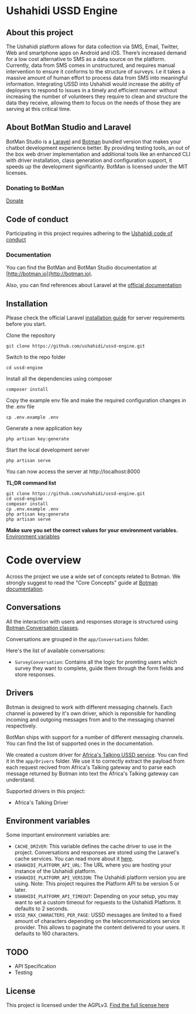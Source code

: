 # Ushahidi USSD Engine

## About this project
The Ushahidi platform allows for data collection via SMS, Email, Twitter, Web and smartphone apps on Android and iOS. There’s increased demand for a low cost alternative to SMS as a data source on the platform. Currently, data from SMS comes in unstructured, and requires manual intervention to ensure it conforms to the structure of surveys. I.e it takes a massive amount of human effort to process data from SMS into meaningful information. Integrating USSD into Ushahidi would increase the ability of deployers to respond to issues in a timely and efficient manner without increasing the number of volunteers they require to clean and structure the data they receive, allowing them to focus on the needs of those they are serving at this critical time. 

## About BotMan Studio and Laravel

BotMan Studio is a [Laravel](https://laravel.com)  and [Botman](http://botman.io) bundled version that makes your chatbot development experience better. By providing testing tools, an out of the box web driver implementation and additional tools like an enhanced CLI with driver installation, class generation and configuration support, it speeds up the development significantly.
BotMan is licensed under the MIT licenses.

### Donating to BotMan
[Donate](https://www.paypal.com/cgi-bin/webscr?cmd=_donations&business=m%2epociot%40googlemail%2ecom&lc=CY&item_name=BotMan&no_note=0&currency_code=EUR&bn=PP%2dDonationsBF%3abtn_donateCC_LG%2egif%3aNonHostedGuest)

## Code of conduct
Participating in this project requires adhering to the [Ushahidi code of conduct](https://docs.ushahidi.com/platform-developer-documentation/code-of-conduct)

### Documentation

You can find the BotMan and BotMan Studio documentation at [http://botman.io](http://botman.io).

Also, you can find references about Laravel at the [official documentation](https://laravel.com/docs/5.7)

## Installation

Please check the official Laravel [installation guide](https://laravel.com/docs/5.7/installation#installation) for server requirements before you start. 

Clone the repository

    git clone https://github.com/ushahidi/ussd-engine.git

Switch to the repo folder

    cd ussd-engine

Install all the dependencies using composer

    composer install

Copy the example env file and make the required configuration changes in the .env file

    cp .env.example .env

Generate a new application key

    php artisan key:generate

Start the local development server

    php artisan serve

You can now access the server at http://localhost:8000

**TL;DR command list**

    git clone https://github.com/ushahidi/ussd-engine.git
    cd ussd-engine
    composer install
    cp .env.example .env
    php artisan key:generate
    php artisan serve
    
**Make sure you set the correct values for your environment variables.** [Environment variables](#environment-variables)

# Code overview

Across the project we use a wide set of concepts related to Botman. We strongly suggest to read the "Core Concepts" guide at [Botman documentation](https://botman.io/2.0/welcome).

## Conversations

All the interaction with users and responses storage is structured using [Botman Conversation classes](https://botman.io/2.0/conversations).

Conversations are grouped in the `app/Conversations` folder.

Here's the list of available conversations:

- `SurveyConversation`: Contains all the logic for promting users which survey they want to complete, guide them through the form fields and store responses.


## Drivers

Botman is designed to work with different messaging channels.
Each channel is powered by it's own driver, which is reponsible for handling incoming and outgoing messages from and to the messaging channel respectively.

BotMan ships with support for a number of different messaging channels. You can find the list of supported ones in the documentation.

We created a custom driver for [Africa's Talking USSD service](https://africastalking.com/ussd). You can find it in the `app/Drivers` folder. We use it to correctly extract the payload from each request recived from Africa's Talking gateway and to parse each message returned by Botman into text the Africa's Talking gateway can understand.

Supported drivers in this project:
- Africa's Talking Driver


## Environment variables
Some important environment variables are:
- `CACHE_DRIVER`: This variable defines the cache driver to use in the project. Conversations and responses are stored using the Laravel's cache services. You can read more about it [here](https://laravel.com/docs/5.7/cache).
- `USHAHIDI_PLATFORM_API_URL`: The URL where you are hosting your instance of the Ushahidi platform.
- `USHAHIDI_PLATFORM_API_VERSION`: The Ushahidi platform version you are using. Note: This project requires the Platform API to be version 5 or later.
- `USHAHIDI_PLATFORM_API_TIMEOUT`:  Depending on your setup, you may want to set a custom timeout for requests to the Ushahidi Platform. It defaults to 2 seconds.
- `USSD_MAX_CHARACTERS_PER_PAGE`: USSD messages are limited to a fixed amount of characters depending on the telecommunications service provider. This allows to paginate the content delivered to your users. It defaults to 160 characters.

## TODO
 - API Specification
 - Testing
 
 ## License 
 This project is licensed under the AGPLv3. [Find the full license here](LICENSE.md)


